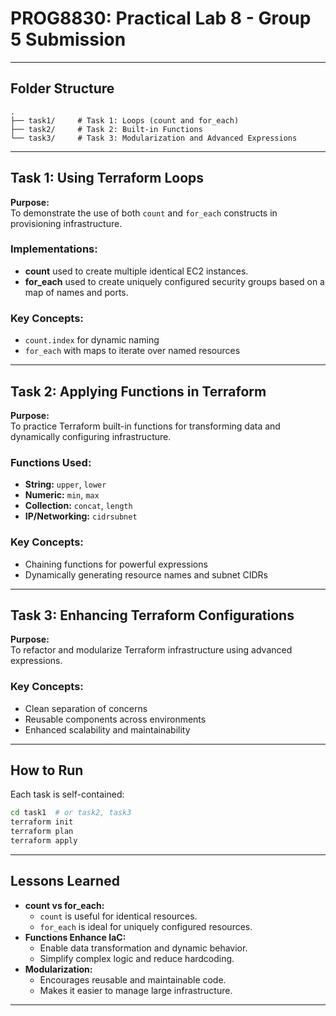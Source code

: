 # PROG8830: Practical Lab 8 - Group 5 Submission

---


## Folder Structure

```
.
├── task1/     # Task 1: Loops (count and for_each)
├── task2/     # Task 2: Built-in Functions
└── task3/     # Task 3: Modularization and Advanced Expressions
```

---

## Task 1: Using Terraform Loops

**Purpose:**  
To demonstrate the use of both `count` and `for_each` constructs in provisioning infrastructure.

### Implementations:
- **count** used to create multiple identical EC2 instances.
- **for_each** used to create uniquely configured security groups based on a map of names and ports.

### Key Concepts:
- `count.index` for dynamic naming
- `for_each` with maps to iterate over named resources

---

## Task 2: Applying Functions in Terraform

**Purpose:**  
To practice Terraform built-in functions for transforming data and dynamically configuring infrastructure.

### Functions Used:
- **String:** `upper`, `lower`
- **Numeric:** `min`, `max`
- **Collection:** `concat`, `length`
- **IP/Networking:** `cidrsubnet`

### Key Concepts:
- Chaining functions for powerful expressions
- Dynamically generating resource names and subnet CIDRs

---

## Task 3: Enhancing Terraform Configurations

**Purpose:**  
To refactor and modularize Terraform infrastructure using advanced expressions.

### Key Concepts:
- Clean separation of concerns
- Reusable components across environments
- Enhanced scalability and maintainability

---

## How to Run

Each task is self-contained:

```bash
cd task1  # or task2, task3
terraform init
terraform plan
terraform apply
```
---

## Lessons Learned

- **count vs for_each:**
  - `count` is useful for identical resources.
  - `for_each` is ideal for uniquely configured resources.
- **Functions Enhance IaC:**
  - Enable data transformation and dynamic behavior.
  - Simplify complex logic and reduce hardcoding.
- **Modularization:**
  - Encourages reusable and maintainable code.
  - Makes it easier to manage large infrastructure.

---
